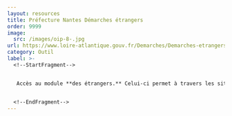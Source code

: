 ```yaml
---
layout: resources
title: Préfecture Nantes Démarches étrangers
order: 9999
image:
  src: /images/oip-8-.jpg
url: https://www.loire-atlantique.gouv.fr/Demarches/Demarches-etrangers
category: Outil
label: >-
  <!--StartFragment-->


   Accès au module **des étrangers.** Celui-ci permet à travers les situations les plus souvent rencontrées par les personnes concernées de savoir quelles démarches effectuer 


  <!--EndFragment-->
---
```

